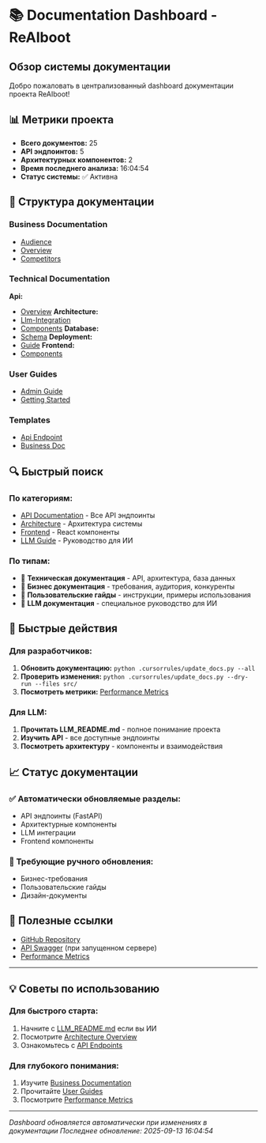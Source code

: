 # 📚 Documentation Dashboard - ReAIboot

## Обзор системы документации

Добро пожаловать в централизованный dashboard документации проекта ReAIboot!

## 📊 Метрики проекта


- **Всего документов:** 25
- **API эндпоинтов:** 5
- **Архитектурных компонентов:** 2
- **Время последнего анализа:** 16:04:54
- **Статус системы:** ✅ Активна


## 📁 Структура документации

### Business Documentation
- [Audience](./business/audience.md)
- [Overview](./business/overview.md)
- [Competitors](./business/competitors.md)

### Technical Documentation
**Api:**
  - [Overview](./technical/api/overview.md)
**Architecture:**
  - [Llm-Integration](./technical/architecture/llm-integration.md)
  - [Components](./technical/architecture/components.md)
**Database:**
  - [Schema](./technical/database/schema.md)
**Deployment:**
  - [Guide](./technical/deployment/guide.md)
**Frontend:**
  - [Components](./technical/frontend/components.md)

### User Guides
- [Admin Guide](./user-guides/admin-guide.md)
- [Getting Started](./user-guides/getting-started.md)

### Templates
- [Api Endpoint](./templates/api-endpoint.md)
- [Business Doc](./templates/business-doc.md)

## 🔍 Быстрый поиск

### По категориям:
- [API Documentation](./technical/api/overview.md) - Все API эндпоинты
- [Architecture](./technical/architecture/components.md) - Архитектура системы
- [Frontend](./technical/frontend/components.md) - React компоненты
- [LLM Guide](./LLM_README.md) - Руководство для ИИ

### По типам:
- 🔧 **Техническая документация** - API, архитектура, база данных
- 💼 **Бизнес документация** - требования, аудитория, конкуренты
- 👥 **Пользовательские гайды** - инструкции, примеры использования
- 🤖 **LLM документация** - специальное руководство для ИИ

## 🚀 Быстрые действия

### Для разработчиков:
1. **Обновить документацию:** `python .cursorrules/update_docs.py --all`
2. **Проверить изменения:** `python .cursorrules/update_docs.py --dry-run --files src/`
3. **Посмотреть метрики:** [Performance Metrics](./metrics/performance.md)

### Для LLM:
1. **Прочитать LLM_README.md** - полное понимание проекта
2. **Изучить API** - все доступные эндпоинты
3. **Посмотреть архитектуру** - компоненты и взаимодействия

## 📈 Статус документации

### ✅ Автоматически обновляемые разделы:
- API эндпоинты (FastAPI)
- Архитектурные компоненты
- LLM интеграции
- Frontend компоненты

### 🔄 Требующие ручного обновления:
- Бизнес-требования
- Пользовательские гайды
- Дизайн-документы

## 🔗 Полезные ссылки

- [GitHub Repository](https://github.com/MrUversky/ReAIboot-Telegram-Analytics)
- [API Swagger](http://localhost:8000/api/docs) (при запущенном сервере)
- [Performance Metrics](./metrics/performance.md)

---

## 💡 Советы по использованию

### Для быстрого старта:
1. Начните с [LLM_README.md](./LLM_README.md) если вы ИИ
2. Посмотрите [Architecture Overview](./technical/architecture/components.md)
3. Ознакомьтесь с [API Endpoints](./technical/api/overview.md)

### Для глубокого понимания:
1. Изучите [Business Documentation](./business/overview.md)
2. Прочитайте [User Guides](./user-guides/getting-started.md)
3. Посмотрите [Performance Metrics](./metrics/performance.md)

---

*Dashboard обновляется автоматически при изменениях в документации*
*Последнее обновление: 2025-09-13 16:04:54*

